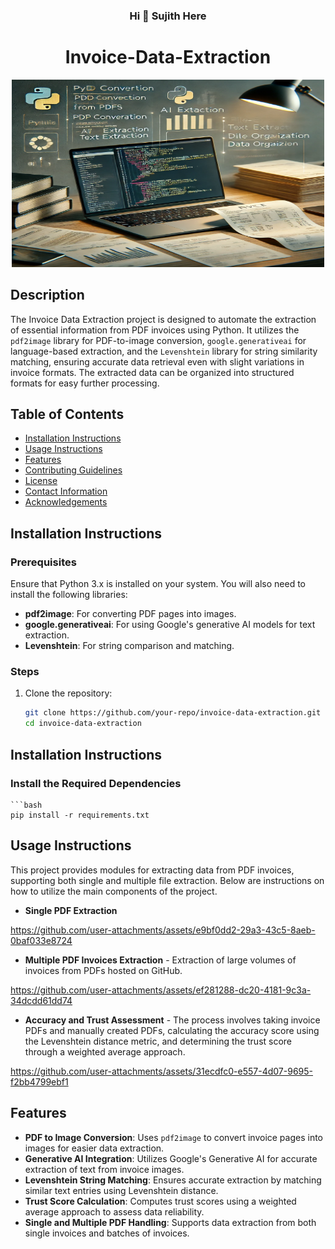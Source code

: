 <div align="center">
    <h3 style="text-align: center;">Hi 👋 Sujith Here</h3>
    <h1 style="text-align: center;">Invoice-Data-Extraction</h1>
</div>
<div align="center">
    <img src="research/1" alt="Alt Text" width="500" height="300"/>
</div>



## Description
The Invoice Data Extraction project is designed to automate the extraction of essential information from PDF invoices using Python. It utilizes the `pdf2image` library for PDF-to-image conversion, `google.generativeai` for language-based extraction, and the `Levenshtein` library for string similarity matching, ensuring accurate data retrieval even with slight variations in invoice formats. The extracted data can be organized into structured formats for easy further processing.

## Table of Contents
- [Installation Instructions](#installation-instructions)
- [Usage Instructions](#usage-instructions)
- [Features](#features)
- [Contributing Guidelines](#contributing-guidelines)
- [License](#license)
- [Contact Information](#contact-information)
- [Acknowledgements](#acknowledgements)

## Installation Instructions

### Prerequisites
Ensure that Python 3.x is installed on your system. You will also need to install the following libraries:

- **pdf2image**: For converting PDF pages into images.
- **google.generativeai**: For using Google's generative AI models for text extraction.
- **Levenshtein**: For string comparison and matching.

### Steps
1. Clone the repository:

   ```bash
   git clone https://github.com/your-repo/invoice-data-extraction.git
   cd invoice-data-extraction
## Installation Instructions

### Install the Required Dependencies
    ```bash
    pip install -r requirements.txt 



## Usage Instructions

This project provides modules for extracting data from PDF invoices, supporting both single and multiple file extraction. Below are instructions on how to utilize the main components of the project.

- **Single PDF Extraction**


https://github.com/user-attachments/assets/e9bf0dd2-29a3-43c5-8aeb-0baf033e8724


- **Multiple PDF Invoices Extraction** - Extraction of large volumes of invoices from PDFs hosted on GitHub.


https://github.com/user-attachments/assets/ef281288-dc20-4181-9c3a-34dcdd61dd74

- **Accuracy and Trust Assessment** - The process involves taking invoice PDFs and manually created PDFs, calculating the accuracy score using the Levenshtein distance metric, and determining the trust score through a weighted average approach.


https://github.com/user-attachments/assets/31ecdfc0-e557-4d07-9695-f2bb4799ebf1


## Features

- **PDF to Image Conversion**: Uses `pdf2image` to convert invoice pages into images for easier data extraction.
- **Generative AI Integration**: Utilizes Google's Generative AI for accurate extraction of text from invoice images.
- **Levenshtein String Matching**: Ensures accurate extraction by matching similar text entries using Levenshtein distance.
- **Trust Score Calculation**: Computes trust scores using a weighted average approach to assess data reliability.
- **Single and Multiple PDF Handling**: Supports data extraction from both single invoices and batches of invoices.
